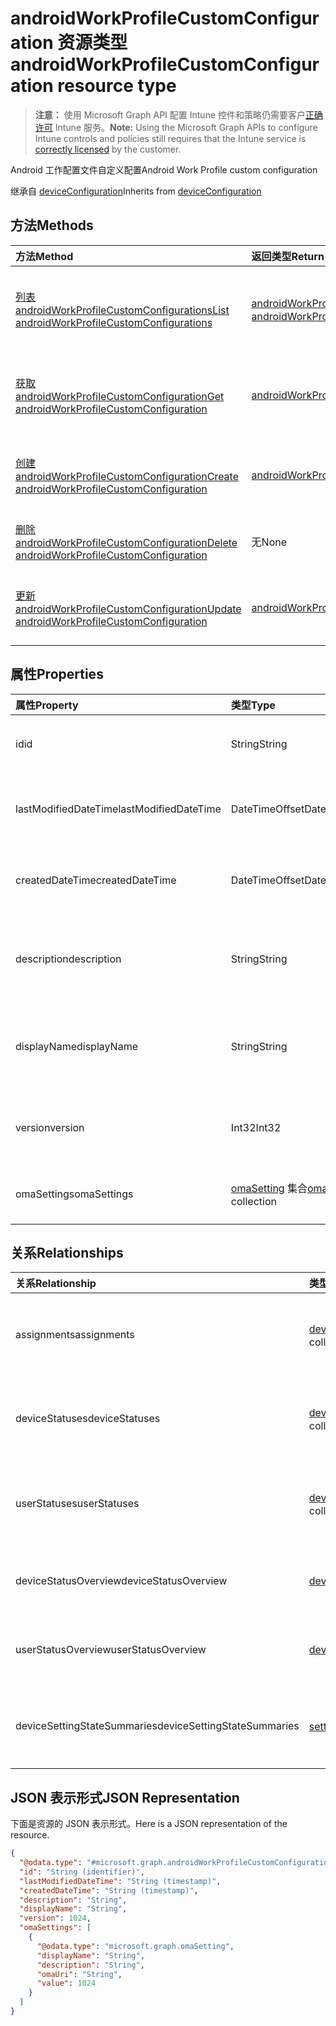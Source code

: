 # <a name="androidworkprofilecustomconfiguration-resource-type"></a><span data-ttu-id="d21b6-101">androidWorkProfileCustomConfiguration 资源类型</span><span class="sxs-lookup"><span data-stu-id="d21b6-101">androidWorkProfileCustomConfiguration resource type</span></span>

> <span data-ttu-id="d21b6-102">**注意：** 使用 Microsoft Graph API 配置 Intune 控件和策略仍需要客户[正确许可](https://go.microsoft.com/fwlink/?linkid=839381) Intune 服务。</span><span class="sxs-lookup"><span data-stu-id="d21b6-102">**Note:** Using the Microsoft Graph APIs to configure Intune controls and policies still requires that the Intune service is [correctly licensed](https://go.microsoft.com/fwlink/?linkid=839381) by the customer.</span></span>

<span data-ttu-id="d21b6-103">Android 工作配置文件自定义配置</span><span class="sxs-lookup"><span data-stu-id="d21b6-103">Android Work Profile custom configuration</span></span>

<span data-ttu-id="d21b6-104">继承自 [deviceConfiguration](../resources/intune_deviceconfig_deviceconfiguration.md)</span><span class="sxs-lookup"><span data-stu-id="d21b6-104">Inherits from [deviceConfiguration](../resources/intune_deviceconfig_deviceconfiguration.md)</span></span>

## <a name="methods"></a><span data-ttu-id="d21b6-105">方法</span><span class="sxs-lookup"><span data-stu-id="d21b6-105">Methods</span></span>
|<span data-ttu-id="d21b6-106">方法</span><span class="sxs-lookup"><span data-stu-id="d21b6-106">Method</span></span>|<span data-ttu-id="d21b6-107">返回类型</span><span class="sxs-lookup"><span data-stu-id="d21b6-107">Return Type</span></span>|<span data-ttu-id="d21b6-108">说明</span><span class="sxs-lookup"><span data-stu-id="d21b6-108">Description</span></span>|
|:---|:---|:---|
|[<span data-ttu-id="d21b6-109">列表 androidWorkProfileCustomConfigurations</span><span class="sxs-lookup"><span data-stu-id="d21b6-109">List androidWorkProfileCustomConfigurations</span></span>](../api/intune_deviceconfig_androidworkprofilecustomconfiguration_list.md)|<span data-ttu-id="d21b6-110">[androidWorkProfileCustomConfiguration](../resources/intune_deviceconfig_androidworkprofilecustomconfiguration.md)集合</span><span class="sxs-lookup"><span data-stu-id="d21b6-110">[androidWorkProfileCustomConfiguration](../resources/intune_deviceconfig_androidworkprofilecustomconfiguration.md) collection</span></span>|<span data-ttu-id="d21b6-111">列出属性和[androidWorkProfileCustomConfiguration](../resources/intune_deviceconfig_androidworkprofilecustomconfiguration.md)对象之间的关系。</span><span class="sxs-lookup"><span data-stu-id="d21b6-111">List properties and relationships of the [androidWorkProfileCustomConfiguration](../resources/intune_deviceconfig_androidworkprofilecustomconfiguration.md) objects.</span></span>|
|[<span data-ttu-id="d21b6-112">获取 androidWorkProfileCustomConfiguration</span><span class="sxs-lookup"><span data-stu-id="d21b6-112">Get androidWorkProfileCustomConfiguration</span></span>](../api/intune_deviceconfig_androidworkprofilecustomconfiguration_get.md)|[<span data-ttu-id="d21b6-113">androidWorkProfileCustomConfiguration</span><span class="sxs-lookup"><span data-stu-id="d21b6-113">androidWorkProfileCustomConfiguration</span></span>](../resources/intune_deviceconfig_androidworkprofilecustomconfiguration.md)|<span data-ttu-id="d21b6-114">读取属性和[androidWorkProfileCustomConfiguration](../resources/intune_deviceconfig_androidworkprofilecustomconfiguration.md)对象的关系。</span><span class="sxs-lookup"><span data-stu-id="d21b6-114">Read properties and relationships of the [androidWorkProfileCustomConfiguration](../resources/intune_deviceconfig_androidworkprofilecustomconfiguration.md) object.</span></span>|
|[<span data-ttu-id="d21b6-115">创建 androidWorkProfileCustomConfiguration</span><span class="sxs-lookup"><span data-stu-id="d21b6-115">Create androidWorkProfileCustomConfiguration</span></span>](../api/intune_deviceconfig_androidworkprofilecustomconfiguration_create.md)|[<span data-ttu-id="d21b6-116">androidWorkProfileCustomConfiguration</span><span class="sxs-lookup"><span data-stu-id="d21b6-116">androidWorkProfileCustomConfiguration</span></span>](../resources/intune_deviceconfig_androidworkprofilecustomconfiguration.md)|<span data-ttu-id="d21b6-117">创建新的[androidWorkProfileCustomConfiguration](../resources/intune_deviceconfig_androidworkprofilecustomconfiguration.md)对象。</span><span class="sxs-lookup"><span data-stu-id="d21b6-117">Create a new [androidWorkProfileCustomConfiguration](../resources/intune_deviceconfig_androidworkprofilecustomconfiguration.md) object.</span></span>|
|[<span data-ttu-id="d21b6-118">删除 androidWorkProfileCustomConfiguration</span><span class="sxs-lookup"><span data-stu-id="d21b6-118">Delete androidWorkProfileCustomConfiguration</span></span>](../api/intune_deviceconfig_androidworkprofilecustomconfiguration_delete.md)|<span data-ttu-id="d21b6-119">无</span><span class="sxs-lookup"><span data-stu-id="d21b6-119">None</span></span>|<span data-ttu-id="d21b6-120">删除[androidWorkProfileCustomConfiguration](../resources/intune_deviceconfig_androidworkprofilecustomconfiguration.md)。</span><span class="sxs-lookup"><span data-stu-id="d21b6-120">Deletes a [androidWorkProfileCustomConfiguration](../resources/intune_deviceconfig_androidworkprofilecustomconfiguration.md).</span></span>|
|[<span data-ttu-id="d21b6-121">更新 androidWorkProfileCustomConfiguration</span><span class="sxs-lookup"><span data-stu-id="d21b6-121">Update androidWorkProfileCustomConfiguration</span></span>](../api/intune_deviceconfig_androidworkprofilecustomconfiguration_update.md)|[<span data-ttu-id="d21b6-122">androidWorkProfileCustomConfiguration</span><span class="sxs-lookup"><span data-stu-id="d21b6-122">androidWorkProfileCustomConfiguration</span></span>](../resources/intune_deviceconfig_androidworkprofilecustomconfiguration.md)|<span data-ttu-id="d21b6-123">更新[androidWorkProfileCustomConfiguration](../resources/intune_deviceconfig_androidworkprofilecustomconfiguration.md)对象的属性。</span><span class="sxs-lookup"><span data-stu-id="d21b6-123">Update the properties of a [androidWorkProfileCustomConfiguration](../resources/intune_deviceconfig_androidworkprofilecustomconfiguration.md) object.</span></span>|

## <a name="properties"></a><span data-ttu-id="d21b6-124">属性</span><span class="sxs-lookup"><span data-stu-id="d21b6-124">Properties</span></span>
|<span data-ttu-id="d21b6-125">属性</span><span class="sxs-lookup"><span data-stu-id="d21b6-125">Property</span></span>|<span data-ttu-id="d21b6-126">类型</span><span class="sxs-lookup"><span data-stu-id="d21b6-126">Type</span></span>|<span data-ttu-id="d21b6-127">说明</span><span class="sxs-lookup"><span data-stu-id="d21b6-127">Description</span></span>|
|:---|:---|:---|
|<span data-ttu-id="d21b6-128">id</span><span class="sxs-lookup"><span data-stu-id="d21b6-128">id</span></span>|<span data-ttu-id="d21b6-129">String</span><span class="sxs-lookup"><span data-stu-id="d21b6-129">String</span></span>|<span data-ttu-id="d21b6-130">实体的键。</span><span class="sxs-lookup"><span data-stu-id="d21b6-130">Key of the entity.</span></span> <span data-ttu-id="d21b6-131">继承自 [deviceConfiguration](../resources/intune_deviceconfig_deviceconfiguration.md)</span><span class="sxs-lookup"><span data-stu-id="d21b6-131">Inherited from [deviceConfiguration](../resources/intune_deviceconfig_deviceconfiguration.md)</span></span>|
|<span data-ttu-id="d21b6-132">lastModifiedDateTime</span><span class="sxs-lookup"><span data-stu-id="d21b6-132">lastModifiedDateTime</span></span>|<span data-ttu-id="d21b6-133">DateTimeOffset</span><span class="sxs-lookup"><span data-stu-id="d21b6-133">DateTimeOffset</span></span>|<span data-ttu-id="d21b6-134">上次修改对象的日期/时间。</span><span class="sxs-lookup"><span data-stu-id="d21b6-134">DateTime the object was last modified.</span></span> <span data-ttu-id="d21b6-135">继承自 [deviceConfiguration](../resources/intune_deviceconfig_deviceconfiguration.md)</span><span class="sxs-lookup"><span data-stu-id="d21b6-135">Inherited from [deviceConfiguration](../resources/intune_deviceconfig_deviceconfiguration.md)</span></span>|
|<span data-ttu-id="d21b6-136">createdDateTime</span><span class="sxs-lookup"><span data-stu-id="d21b6-136">createdDateTime</span></span>|<span data-ttu-id="d21b6-137">DateTimeOffset</span><span class="sxs-lookup"><span data-stu-id="d21b6-137">DateTimeOffset</span></span>|<span data-ttu-id="d21b6-138">创建对象的日期/时间。</span><span class="sxs-lookup"><span data-stu-id="d21b6-138">DateTime the object was created.</span></span> <span data-ttu-id="d21b6-139">继承自 [deviceConfiguration](../resources/intune_deviceconfig_deviceconfiguration.md)</span><span class="sxs-lookup"><span data-stu-id="d21b6-139">Inherited from [deviceConfiguration](../resources/intune_deviceconfig_deviceconfiguration.md)</span></span>|
|<span data-ttu-id="d21b6-140">description</span><span class="sxs-lookup"><span data-stu-id="d21b6-140">description</span></span>|<span data-ttu-id="d21b6-141">String</span><span class="sxs-lookup"><span data-stu-id="d21b6-141">String</span></span>|<span data-ttu-id="d21b6-142">管理员提供的设备配置的说明。</span><span class="sxs-lookup"><span data-stu-id="d21b6-142">Admin provided description of the Device Configuration.</span></span> <span data-ttu-id="d21b6-143">继承自 [deviceConfiguration](../resources/intune_deviceconfig_deviceconfiguration.md)</span><span class="sxs-lookup"><span data-stu-id="d21b6-143">Inherited from [deviceConfiguration](../resources/intune_deviceconfig_deviceconfiguration.md)</span></span>|
|<span data-ttu-id="d21b6-144">displayName</span><span class="sxs-lookup"><span data-stu-id="d21b6-144">displayName</span></span>|<span data-ttu-id="d21b6-145">String</span><span class="sxs-lookup"><span data-stu-id="d21b6-145">String</span></span>|<span data-ttu-id="d21b6-146">管理员提供的设备配置的名称。</span><span class="sxs-lookup"><span data-stu-id="d21b6-146">Admin provided name of the device configuration.</span></span> <span data-ttu-id="d21b6-147">继承自 [deviceConfiguration](../resources/intune_deviceconfig_deviceconfiguration.md)</span><span class="sxs-lookup"><span data-stu-id="d21b6-147">Inherited from [deviceConfiguration](../resources/intune_deviceconfig_deviceconfiguration.md)</span></span>|
|<span data-ttu-id="d21b6-148">version</span><span class="sxs-lookup"><span data-stu-id="d21b6-148">version</span></span>|<span data-ttu-id="d21b6-149">Int32</span><span class="sxs-lookup"><span data-stu-id="d21b6-149">Int32</span></span>|<span data-ttu-id="d21b6-150">设备配置的版本。</span><span class="sxs-lookup"><span data-stu-id="d21b6-150">Version of the device configuration.</span></span> <span data-ttu-id="d21b6-151">继承自 [deviceConfiguration](../resources/intune_deviceconfig_deviceconfiguration.md)</span><span class="sxs-lookup"><span data-stu-id="d21b6-151">Inherited from [deviceConfiguration](../resources/intune_deviceconfig_deviceconfiguration.md)</span></span>|
|<span data-ttu-id="d21b6-152">omaSettings</span><span class="sxs-lookup"><span data-stu-id="d21b6-152">omaSettings</span></span>|<span data-ttu-id="d21b6-153">[omaSetting](../resources/intune_deviceconfig_omasetting.md) 集合</span><span class="sxs-lookup"><span data-stu-id="d21b6-153">[omaSetting](../resources/intune_deviceconfig_omasetting.md) collection</span></span>|<span data-ttu-id="d21b6-154">OMA 设置。</span><span class="sxs-lookup"><span data-stu-id="d21b6-154">OMA settings.</span></span> <span data-ttu-id="d21b6-155">该集合最多可包含 500 个元素。</span><span class="sxs-lookup"><span data-stu-id="d21b6-155">This collection can contain a maximum of 500 elements.</span></span>|

## <a name="relationships"></a><span data-ttu-id="d21b6-156">关系</span><span class="sxs-lookup"><span data-stu-id="d21b6-156">Relationships</span></span>
|<span data-ttu-id="d21b6-157">关系</span><span class="sxs-lookup"><span data-stu-id="d21b6-157">Relationship</span></span>|<span data-ttu-id="d21b6-158">类型</span><span class="sxs-lookup"><span data-stu-id="d21b6-158">Type</span></span>|<span data-ttu-id="d21b6-159">说明</span><span class="sxs-lookup"><span data-stu-id="d21b6-159">Description</span></span>|
|:---|:---|:---|
|<span data-ttu-id="d21b6-160">assignments</span><span class="sxs-lookup"><span data-stu-id="d21b6-160">assignments</span></span>|<span data-ttu-id="d21b6-161">[deviceConfigurationAssignment](../resources/intune_deviceconfig_deviceconfigurationassignment.md) 集合</span><span class="sxs-lookup"><span data-stu-id="d21b6-161">[deviceConfigurationAssignment](../resources/intune_deviceconfig_deviceconfigurationassignment.md) collection</span></span>|<span data-ttu-id="d21b6-162">设备配置文件的分配列表。</span><span class="sxs-lookup"><span data-stu-id="d21b6-162">The list of assignments for the device configuration profile.</span></span> <span data-ttu-id="d21b6-163">继承自 [deviceConfiguration](../resources/intune_deviceconfig_deviceconfiguration.md)</span><span class="sxs-lookup"><span data-stu-id="d21b6-163">Inherited from [deviceConfiguration](../resources/intune_deviceconfig_deviceconfiguration.md)</span></span>|
|<span data-ttu-id="d21b6-164">deviceStatuses</span><span class="sxs-lookup"><span data-stu-id="d21b6-164">deviceStatuses</span></span>|<span data-ttu-id="d21b6-165">[deviceConfigurationDeviceStatus](../resources/intune_deviceconfig_deviceconfigurationdevicestatus.md) 集合</span><span class="sxs-lookup"><span data-stu-id="d21b6-165">[deviceConfigurationDeviceStatus](../resources/intune_deviceconfig_deviceconfigurationdevicestatus.md) collection</span></span>|<span data-ttu-id="d21b6-166">按设备的设备配置安装状态。</span><span class="sxs-lookup"><span data-stu-id="d21b6-166">Device configuration installation status by device.</span></span> <span data-ttu-id="d21b6-167">继承自 [deviceConfiguration](../resources/intune_deviceconfig_deviceconfiguration.md)</span><span class="sxs-lookup"><span data-stu-id="d21b6-167">Inherited from [deviceConfiguration](../resources/intune_deviceconfig_deviceconfiguration.md)</span></span>|
|<span data-ttu-id="d21b6-168">userStatuses</span><span class="sxs-lookup"><span data-stu-id="d21b6-168">userStatuses</span></span>|<span data-ttu-id="d21b6-169">[deviceConfigurationUserStatus](../resources/intune_deviceconfig_deviceconfigurationuserstatus.md) 集合</span><span class="sxs-lookup"><span data-stu-id="d21b6-169">[deviceConfigurationUserStatus](../resources/intune_deviceconfig_deviceconfigurationuserstatus.md) collection</span></span>|<span data-ttu-id="d21b6-170">用户的设备配置安装状态。</span><span class="sxs-lookup"><span data-stu-id="d21b6-170">Device configuration installation status by user.</span></span> <span data-ttu-id="d21b6-171">继承自 [deviceConfiguration](../resources/intune_deviceconfig_deviceconfiguration.md)</span><span class="sxs-lookup"><span data-stu-id="d21b6-171">Inherited from [deviceConfiguration](../resources/intune_deviceconfig_deviceconfiguration.md)</span></span>|
|<span data-ttu-id="d21b6-172">deviceStatusOverview</span><span class="sxs-lookup"><span data-stu-id="d21b6-172">deviceStatusOverview</span></span>|[<span data-ttu-id="d21b6-173">deviceConfigurationDeviceOverview</span><span class="sxs-lookup"><span data-stu-id="d21b6-173">deviceConfigurationDeviceOverview</span></span>](../resources/intune_deviceconfig_deviceconfigurationdeviceoverview.md)|<span data-ttu-id="d21b6-174">设备配置设备状态概述 继承自 [deviceConfiguration](../resources/intune_deviceconfig_deviceconfiguration.md)</span><span class="sxs-lookup"><span data-stu-id="d21b6-174">Device Configuration devices status overview Inherited from [deviceConfiguration](../resources/intune_deviceconfig_deviceconfiguration.md)</span></span>|
|<span data-ttu-id="d21b6-175">userStatusOverview</span><span class="sxs-lookup"><span data-stu-id="d21b6-175">userStatusOverview</span></span>|[<span data-ttu-id="d21b6-176">deviceConfigurationUserOverview</span><span class="sxs-lookup"><span data-stu-id="d21b6-176">deviceConfigurationUserOverview</span></span>](../resources/intune_deviceconfig_deviceconfigurationuseroverview.md)|<span data-ttu-id="d21b6-177">设备配置用户状态概述 继承自 [deviceConfiguration](../resources/intune_deviceconfig_deviceconfiguration.md)</span><span class="sxs-lookup"><span data-stu-id="d21b6-177">Device Configuration users status overview Inherited from [deviceConfiguration](../resources/intune_deviceconfig_deviceconfiguration.md)</span></span>|
|<span data-ttu-id="d21b6-178">deviceSettingStateSummaries</span><span class="sxs-lookup"><span data-stu-id="d21b6-178">deviceSettingStateSummaries</span></span>|<span data-ttu-id="d21b6-179">[settingStateDeviceSummary](../resources/intune_deviceconfig_settingstatedevicesummary.md) 集合</span><span class="sxs-lookup"><span data-stu-id="d21b6-179">[settingStateDeviceSummary](../resources/intune_deviceconfig_settingstatedevicesummary.md) collection</span></span>|<span data-ttu-id="d21b6-180">设备配置设置状态设备摘要 继承自 [deviceConfiguration](../resources/intune_deviceconfig_deviceconfiguration.md)</span><span class="sxs-lookup"><span data-stu-id="d21b6-180">Device Configuration Setting State Device Summary Inherited from [deviceConfiguration](../resources/intune_deviceconfig_deviceconfiguration.md)</span></span>|

## <a name="json-representation"></a><span data-ttu-id="d21b6-181">JSON 表示形式</span><span class="sxs-lookup"><span data-stu-id="d21b6-181">JSON Representation</span></span>
<span data-ttu-id="d21b6-182">下面是资源的 JSON 表示形式。</span><span class="sxs-lookup"><span data-stu-id="d21b6-182">Here is a JSON representation of the resource.</span></span>
<!-- {
  "blockType": "resource",
  "keyProperty": "id",
  "@odata.type": "microsoft.graph.androidWorkProfileCustomConfiguration"
}
-->
``` json
{
  "@odata.type": "#microsoft.graph.androidWorkProfileCustomConfiguration",
  "id": "String (identifier)",
  "lastModifiedDateTime": "String (timestamp)",
  "createdDateTime": "String (timestamp)",
  "description": "String",
  "displayName": "String",
  "version": 1024,
  "omaSettings": [
    {
      "@odata.type": "microsoft.graph.omaSetting",
      "displayName": "String",
      "description": "String",
      "omaUri": "String",
      "value": 1024
    }
  ]
}
```



